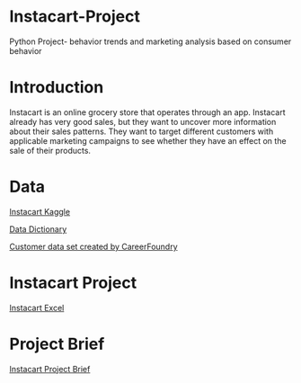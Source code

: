 # Instacart-Project
Python Project- behavior trends and marketing analysis based on consumer behavior
<h1>Introduction</h1>
Instacart is an online grocery store
that operates through an app. Instacart already has very good sales, but they
want to uncover more information about their sales patterns. They want to target
different customers with applicable marketing campaigns to see whether they have an effect
on the sale of their products.
<h1>Data</h1>
<a href="https://www.kaggle.com/datasets/psparks/instacart-market-basket-analysis">Instacart Kaggle</a>

<a href="https://gist.github.com/jeremystan/c3b39d947d9b88b3ccff3147dbcf6c6b">Data Dictionary</a>

<a href="https://s3.amazonaws.com/coach-courses-us/public/courses/data-immersion/A4/A4_Data_Assets/customers.zip">Customer data set created by CareerFoundry</a>
<h1>Instacart Project</h1>
<a href="https://github.com/Janelle210/Instacart-Project/blob/main/A4_final_report_Janelle_S.xlsx">Instacart Excel</a>

<h1>Project Brief</h1>
<a href="https://github.com/Janelle210/Instacart-Project-01-2024/blob/main/A4_Data_Immersion_Project_Brief.pdf">Instacart Project Brief</a>
